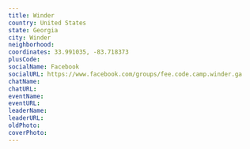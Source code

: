 ```yaml
---
title: Winder
country: United States
state: Georgia
city: Winder
neighborhood: 
coordinates: 33.991035, -83.718373
plusCode:
socialName: Facebook
socialURL: https://www.facebook.com/groups/fee.code.camp.winder.ga
chatName:
chatURL:
eventName:
eventURL:
leaderName:
leaderURL:
oldPhoto: 
coverPhoto:
---
```

